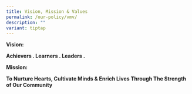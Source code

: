 ```yaml
---
title: Vision, Mission & Values
permalink: /our-policy/vmv/
description: ""
variant: tiptap
---
```

<p><strong>Vision:</strong>
</p>
<p><strong>Achievers . Learners . Leaders .</strong>
</p>
<p></p>
<p><strong>Mission:</strong>
</p>
<p><strong>To Nurture Hearts, Cultivate Minds &amp; Enrich Lives Through The Strength of Our Community</strong>
</p>
<p></p>
<p></p>
<p></p>